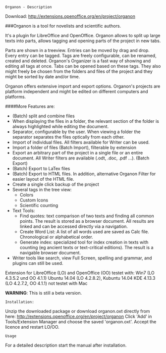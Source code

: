 	Organon - Description

Download:
http://extensions.openoffice.org/en/project/organon


###Organon is a tool for novelists and scientific authors.

It's a plugin for LibreOffice and OpenOffice.
Organon allows to split up large texts into parts, allows tagging and opening parts of the project in new tabs.

Parts are shown in a treeview. Entries can be moved by drag and drop.
Every entry can be tagged.
Tags are freely configurable, can be renamed, created and deleted. Organon's Organizer is a fast way of showing and editing all tags at once.
Tabs can be opened based on these tags. They also might freely be chosen from the folders and files of the project and they might be sorted by date and/or time.

Organon offers extensive import and export options.
Organon's projects are platform independent and might be edited on different computers and platforms.

####More Features are:
* (Batch) split and combine files
* When displaying the files in a folder, the relevant section of the folder is always highlighted while editing the document. 
* Separator, configurable by the user. When viewing a folder the separator separates the files optically from each other. 
* Import of individual files. All filters available for Writer can be used.
* Import a folder of files (Batch Import), filterable by extension
* Export an arbitrary part of the project in a single file or an entire document. All Writer filters are available (.odt, .doc, .pdf ...). (Batch Export)
* (Batch) Export to LaTex files
* (Batch) Export to HTML files. In addition, alternative Organon Filter for easier layout of the HTML file.
* Create a single click backup of the project
* Several tags in the tree view:
  * Colors
  * Custom Icons
  * Scientific counting
* Text Tools:
  * Find quotes: text comparison of two texts and finding all common points. The result is stored as a browser document. All results are linked and can be accessed directly via a navigation.
  * Create Word List: A list of all words used are saved as Calc file. Chronological or alphabetical order.
  * Generate index: specialized tool for index creation in texts with counting (eg ancient texts or text-critical editions). The result is a navigable browser document.
* Writer tools like search, view Full Screen, spelling and grammar, and plugins can still be used.


Extension for LibreOffice (LO) and OpenOffice (OO)
testet with: 
	Win7 (LO 4.3.5.2 und OO 4.1.1) 
	Ubuntu 14.04 (LO 4.2.8.2), 
	Kubuntu 14.04 KDE 4.13.3 (LO 4.2.7.2, OO 4.1.1)
	not testet with Mac

**WARNING**:         This is still a beta version.

	Installation:
Unzip the downloaded package or download organon.oxt directly from here:
http://extensions.openoffice.org/en/project/organon
Click 'Add' in Tools/Extension Manager and choose the saved 'organon.oxt'. Accept the licence and restart LO/OO.

	Usage
For a detailed description start the manual after installation.






	




